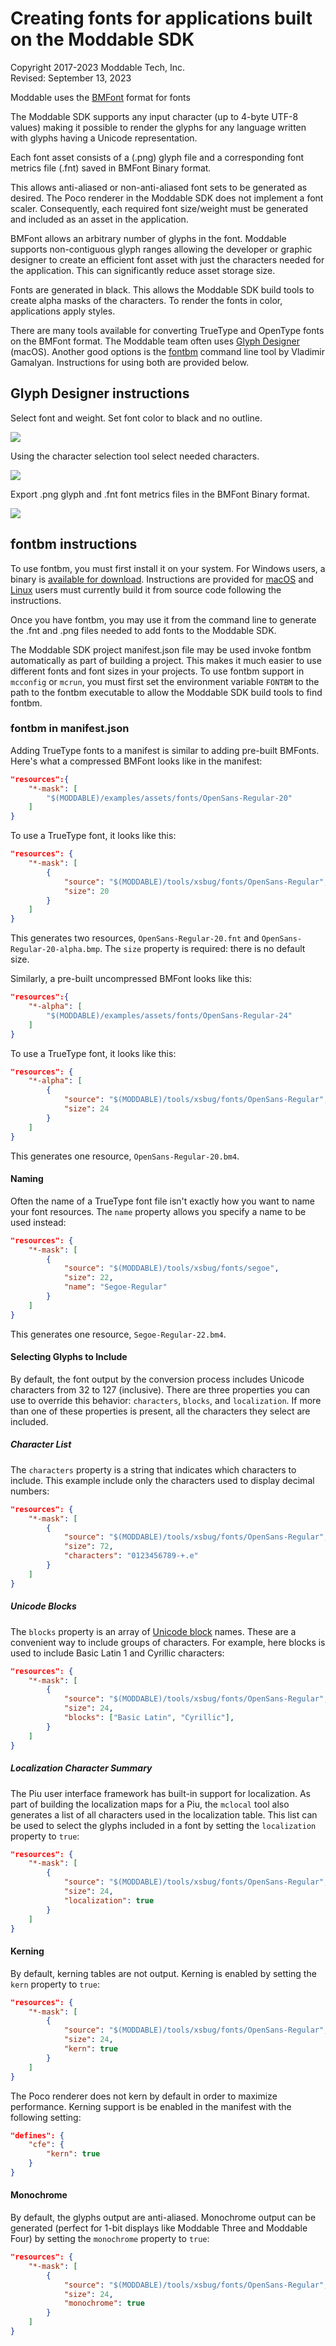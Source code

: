 # Creating fonts for applications built on the Moddable SDK
Copyright 2017-2023 Moddable Tech, Inc.<BR>
Revised: September 13, 2023

Moddable uses the [BMFont](http://www.angelcode.com/products/bmfont/doc/file_format.html) format for fonts

The Moddable SDK supports any input character (up to 4-byte UTF-8 values) making it possible to render the glyphs for any language written with glyphs having a Unicode representation.

Each font asset consists of a (.png) glyph file and a corresponding font metrics file (.fnt) saved in BMFont Binary format.

This allows anti-aliased or non-anti-aliased font sets to be generated as desired. The Poco renderer in the Moddable SDK does not implement a font scaler. Consequently, each required font size/weight must be generated and included as an asset in the application.

BMFont allows an arbitrary number of glyphs in the font.
Moddable supports non-contiguous glyph ranges allowing the developer or graphic designer to create an efficient font asset with just the characters needed for the application. This can significantly reduce asset storage size.

Fonts are generated in black. This allows the Moddable SDK build tools to create alpha masks of the characters. To render the fonts in color, applications apply styles.

There are many tools available for converting TrueType and OpenType fonts on the BMFont format. The Moddable team often uses [Glyph Designer](https://71squared.com/glyphdesigner) (macOS). Another good options is the [fontbm](https://github.com/vladimirgamalyan/fontbm) command line tool by Vladimir Gamalyan. Instructions for using both are provided below.

## Glyph Designer instructions

Select font and weight. Set font color to black and no outline.

![](../assets/create-fonts/screen01.png)

Using the character selection tool select needed characters.

![](../assets/create-fonts/screen02.png)

Export .png glyph and .fnt font metrics files in the BMFont Binary format.

![](../assets/create-fonts/screen03.png)

## fontbm instructions

To use fontbm, you must first install it on your system. For Windows users, a binary is [available for download](https://github.com/vladimirgamalyan/fontbm/releases/latest). Instructions are provided for [macOS](https://github.com/vladimirgamalyan/fontbm#building-macos) and [Linux](https://github.com/vladimirgamalyan/fontbm#building-linux) users must currently build it from source code following the instructions.

Once you have fontbm, you may use it from the command line to generate the .fnt and .png files needed to add fonts to the Moddable SDK.

The Moddable SDK project manifest.json file may be used invoke fontbm automatically as part of building a project. This makes it much easier to use different fonts and font sizes in your projects. To use fontbm support in `mcconfig` or `mcrun`, you must first set the environment variable `FONTBM` to the path to the fontbm executable to allow the Moddable SDK build tools to find fontbm.

### fontbm in manifest.json

Adding TrueType fonts to a manifest is similar to adding pre-built BMFonts. Here's what a compressed BMFont looks like in the manifest:

```json
"resources":{
	"*-mask": [
		"$(MODDABLE)/examples/assets/fonts/OpenSans-Regular-20"
	]
}
```
To use a TrueType font, it looks like this:

```json
"resources": {
	"*-mask": [
		{
			"source": "$(MODDABLE)/tools/xsbug/fonts/OpenSans-Regular",
			"size": 20
		}
	]
}
```

This generates two resources, `OpenSans-Regular-20.fnt` and  `OpenSans-Regular-20-alpha.bmp`. The `size` property is required: there is no default size.

Similarly, a pre-built uncompressed BMFont looks like this:

```json
"resources":{
	"*-alpha": [
		"$(MODDABLE)/examples/assets/fonts/OpenSans-Regular-24"
	]
}
```

To use a TrueType font, it looks like this:

```json
"resources": {
	"*-alpha": [
		{
			"source": "$(MODDABLE)/tools/xsbug/fonts/OpenSans-Regular",
			"size": 24
		}
	]
}
```

This generates one resource, `OpenSans-Regular-20.bm4`.

#### Naming
Often the name of a TrueType font file isn't exactly how you want to name your font resources. The `name` property allows you specify a name to be used instead:

```json
"resources": {
	"*-mask": [
		{
			"source": "$(MODDABLE)/tools/xsbug/fonts/segoe",
			"size": 22,
			"name": "Segoe-Regular"
		}
	]
}
```
This generates one resource, `Segoe-Regular-22.bm4`.

#### Selecting Glyphs to Include
By default, the font output by the conversion process includes Unicode characters from 32 to 127 (inclusive). There are three properties you can use to override this behavior: `characters`, `blocks`, and `localization`. If more than one of these properties is present, all the characters they select are included.

##### Character List
The `characters` property is a string that indicates which characters to include. This example include only the characters used to display decimal numbers:

```json
"resources": {
	"*-mask": [
		{
			"source": "$(MODDABLE)/tools/xsbug/fonts/OpenSans-Regular",
			"size": 72,
			"characters": "0123456789-+.e"
		}
	]
}
```

##### Unicode Blocks
The `blocks` property is an array of [Unicode block](https://en.wikipedia.org/wiki/Unicode_block) names. These are a convenient way to include groups of characters. For example, here blocks is used to include Basic Latin 1 and Cyrillic characters:

```json
"resources": {
	"*-mask": [
		{
			"source": "$(MODDABLE)/tools/xsbug/fonts/OpenSans-Regular",
			"size": 24,
			"blocks": ["Basic Latin", "Cyrillic"],
		}
	]
}
```

##### Localization Character Summary
The Piu user interface framework has built-in support for localization. As part of building the localization maps for a Piu, the `mclocal` tool also generates a list of all characters used in the localization table. This list can be used to select the glyphs included in a font by setting the `localization` property to `true`:

```json
"resources": {
	"*-mask": [
		{
			"source": "$(MODDABLE)/tools/xsbug/fonts/OpenSans-Regular",
			"size": 24,
			"localization": true
		}
	]
}
```


#### Kerning
By default, kerning tables are not output. Kerning is enabled by setting the `kern` property to `true`:

```json
"resources": {
	"*-mask": [
		{
			"source": "$(MODDABLE)/tools/xsbug/fonts/OpenSans-Regular",
			"size": 24,
			"kern": true
		}
	]
}
```
The Poco renderer does not kern by default in order to maximize performance. Kerning support is be enabled in the manifest with the following setting:

```json
"defines": {
	"cfe": {
		"kern": true
	}
}
```

#### Monochrome
By default, the glyphs output are anti-aliased. Monochrome output can be generated (perfect for 1-bit displays like Moddable Three and Moddable Four) by setting the `monochrome` property to `true`:

```json
"resources": {
	"*-mask": [
		{
			"source": "$(MODDABLE)/tools/xsbug/fonts/OpenSans-Regular",
			"size": 24,
			"monochrome": true
		}
	]
}
```



